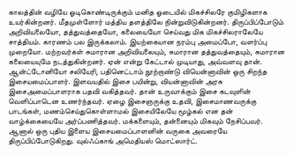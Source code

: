 காலத்தின் வழியே ஓடிகொண்டிருக்கும் மனித ஓடையில் மிகச்சிலரே குமிழிகளாக உயர்கின்றனர். மீதமுள்ளோர் மத்திய தளத்திலே நின்றுவிடுகின்றனர். திருப்பிப்போடும் அறிவியலையோ, தத்துவத்தையோ, கலையையோ செய்வது மிக மிகச்சிலராலேயே சாத்தியம். காரணம் பல இருக்கலாம். இயற்கையான நரம்பு அமைப்போ, வளர்ப்பு முறையோ. மற்றவர்கள் சுமாரான அறிவியலையும், சுமாரான தத்துவத்தையும், சுமாரான கலையையுமே நடத்துகின்றனர். ஏன் என்று கேட்டால் முடியாது, அவ்வளவு தான். ஆன்ட்டோனியோ சலியேரி, பதினெட்டாம் நூற்றாண்டு வியென்னாவின் ஒரு சிறந்த இசையமைப்பாளர். இளவயதில் இசை பயின்று, வியன்னாவின் அரசு இசைஅமைப்பாளராக பதவி வகித்தவர். தான் உருவாக்கும் இசை கடவுளின் வெளிப்பாடென உணர்ந்தவர். ஏழை இசைஞருக்கு உதவி, இசைமாணவருக்கு பாடங்கள், மணம்செய்துகொள்ளாமல் இசையிலேயே மூழ்கல் என தன் வாழ்க்கையையே அர்ப்பணித்தவர். மக்களையும், தன்னையும் மிகவும் நேசிப்பவர். ஆனால் ஒரு புதிய இளைய இசையமைப்பாளனின் வருகை அவரையே திருப்பிப்போடுகிறது. வுல்ஃப்காங் அமெதியஸ் மொட்ஸார்ட். 
